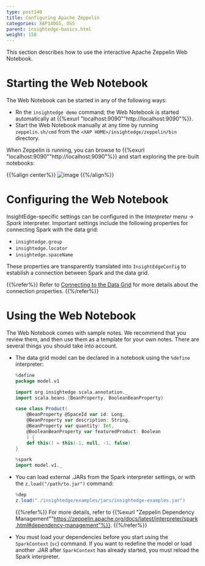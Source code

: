```yaml
---
type: post140
title: Configuring Apache Zeppelin
categories: XAP140GS, OSS
parent: insightedge-basics.html
weight: 150
---
```


This section describes how to use the interactive Apache Zeppelin Web Notebook.

# Starting the Web Notebook

The Web Notebook can be started in any of the following ways:

* Rn the `insightedge demo` command; the Web Notebook is started automatically at {{%exurl "localhost:9090""http://localhost:9090"%}}. 
* Start the Web Notebook manually at any time by running `zeppelin.sh/cmd` from the `<XAP HOME>/insightedge/zeppelin/bin` directory.

When Zeppelin is running, you can browse to {{%exurl "localhost:9090""http://localhost:9090"%}} and start exploring the pre-built notebooks:

{{%align center%}}
![image](/attachment_files/Zeppelin_examples_100.png)
{{%/align%}}

# Configuring the Web Notebook

InsightEdge-specific settings can be configured in the *Interpreter* menu -> *Spark* interpreter. Important settings include the following properties for connecting Spark with the data grid:

* `insightedge.group`
* `insightedge.locator`
* `insightedge.spaceName`

These properties are transparently translated into `InsightEdgeConfig` to establish a connection between Spark and the data grid.

{{%refer%}}
Refer to [Connecting to the Data Grid](../dev-java/insightedge-connecting.html) for more details about the connection properties.
{{%/refer%}}

# Using the Web Notebook

The Web Notebook comes with sample notes. We recommend that you review them, and then use them as a template for your own notes. There are several things you should take into account.

* The data grid model can be declared in a notebook using the `%define` interpreter:

	```scala
	%define
	package model.v1

	import org.insightedge.scala.annotation._
	import scala.beans.{BeanProperty, BooleanBeanProperty}

	case class Product(
		@BeanProperty @SpaceId var id: Long,
		@BeanProperty var description: String,
		@BeanProperty var quantity: Int,
		@BooleanBeanProperty var featuredProduct: Boolean
		) {
		def this() = this(-1, null, -1, false)
	}
	```

	```scala
	%spark
	import model.v1._
	```

* You can  load external .JARs from the Spark interpreter settings, or with the `z.load("/path/to.jar")` command:

	```scala
	%dep
	z.load("./insightedge/examples/jars/insightedge-examples.jar")
	```

	{{%refer%}}
	For more details, refer to {{%exurl "Zeppelin Dependency Management""https://zeppelin.apache.org/docs/latest/interpreter/spark.html#dependency-management"%}}.
	{{%/refer%}}

* You must load your dependencies before you start using the `SparkContext` (`sc`) command. If you want to redefine the model or load another .JAR after `SparkContext` has already started, you must reload the Spark interpreter.
